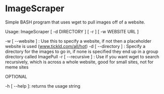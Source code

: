 # ImageScraper
Simple BASH program that uses wget to pull images off of a website.

Usage: ImageScraper [ -d DIRECTORY ] [ -r ] [ -w WEBSITE URL ]

-w [ --website ]   : Use this to specify a website, if not then a placeholder website is used (www.tickld.com/all/hot)
-d [ --directory ] : Specify a directory for the images to go in, if none is specified they end up in a group directory called ImagePull
-r [ --recursive ] : Use if you want wget to search recursively, which is across a whole website, good for small sites, not for meme sites

OPTIONAL

-h [ --help ]: returns the usage string
